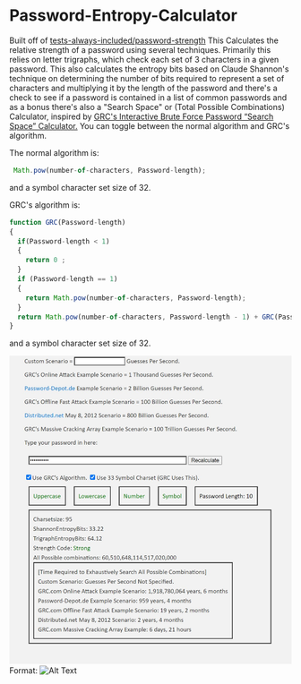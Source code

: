 # Password-Entropy-Calculator

Built off of <a href="https://github.com/tests-always-included/password-strength" target="_blank">tests-always-included/password-strength</a> 
This Calculates the relative strength of a password using several techniques. Primarily this relies on letter trigraphs, which check each set of 3 characters in a given password. This also calculates the entropy bits based on Claude Shannon's technique on determining the number of bits required to represent a set of characters and multiplying it by the length of the password and there's a check to see if a password is contained in a list of common passwords and as a bonus there's also a "Search Space" or (Total Possible Combinations) Calculator, inspired by <a href="https://www.grc.com/haystack.htm" target="_blank">GRC's Interactive Brute Force Password “Search Space” Calculator.</a> 
You can toggle between the normal algorithm and GRC's algorithm.

The normal algorithm is:  
```javascript
 Math.pow(number-of-characters, Password-length);
```
and a symbol character set size of 32.

GRC's algorithm is:

```javascript
function GRC(Password-length) 
{ 
  if(Password-length < 1) 
  {
    return 0 ; 
  }
  if (Password-length == 1)
  {
    return Math.pow(number-of-characters, Password-length); 
  }
  return Math.pow(number-of-characters, Password-length - 1) + GRC(Password-length - 1); 
}
```
and a symbol character set size of 32.

  ![Password Entropy Calculator](https://raw.githubusercontent.com/AlecMcCutcheon/Password-Entropy-Calculator/master/Password%20Entropy%20Calculator%20.jpg)
Format: ![Alt Text](url)
